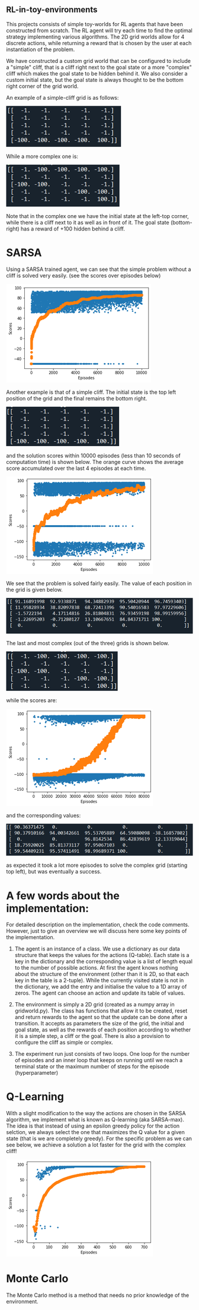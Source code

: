 ## RL-in-toy-environments

This projects consists of simple toy-worlds for RL agents that have been constructed from scratch. The RL agent will try each time to find the optimal strategy implementing various algorithms.
The 2D grid worlds allow for 4 discrete actions, while returning a reward that is chosen by the user at each instantiation of the problem.

We have constructed a custom grid world that can be configured to include a "simple" cliff, that is a cliff right next to the goal state or a more "complex" cliff which makes the goal state to be hidden behind it.
We also consider a custom initial state, but the goal state is always thought to be the bottom right corner of the grid world.

An example of a simple-cliff grid is as follows:

![SimpleGrid](images/simplegrid.PNG)

 While a more complex one is:
 
![ComplexGrid](images/complexgrid.PNG)

 Note that in the complex one we have the initial state at the left-top corner, while there is a cliff next to it as well as in front of it. The goal state (bottom-right) has a reward of +100 hidden behind a cliff.
 
 # SARSA
 
 Using a SARSA trained agent, we can see that the simple problem without a cliff is solved very easily. (see the scores over episodes below)

![NoCliff](images/SARSA_no_cliff_scores.png)


Another example is that of a simple cliff. The initial state is the top left position of the grid and the final remains the bottom right.

![SimpleCliffgrid](images/SARSA_simple_cliff_grid.PNG)

and the solution scores within 10000 episodes (less than 10 seconds of computation time) is shown below. The orange curve shows the average score accumulated over the last 4 episodes at each time.

![SimpleCliff](images/SARSA_simple_cliff_scores_avg.png)

We see that the problem is solved fairly easily. 
The value of each position in the grid is given below.

![SimpleCliffvalues](images/SARSA_simple_cliff_values.PNG)


The last and most complex (out of the three) grids is shown below.

![ComplexCliffgrid](images/SARSA_complex_cliff_grid.PNG)

while the scores are:

![SimpleCliff](images/SARSA_complex_cliff_scores_avg.png)

and the corresponding values:

![SimpleCliffvalues](images/SARSA_complex_cliff_values.PNG)

as expected it took a lot more episodes to solve the complex grid (starting top left), but was eventually a success.

# A few words about the implementation:
For detailed description on the implementation, check the code comments. However, just to give an overview we will discuss here some key points of the implementation.

1) The agent is an instance of a class. We use a dictionary as our data structure that keeps the values for the actions (Q-table). Each state is a key in the dictionary and the corresponding value is a list of length equal to the number of possible actions. At first the agent knows nothing about the structure of the environment (other than it is 2D, so that each key in the table is a 2-tuple). While the currently visited state is not in the dictionary, we add the entry and initialise the value to a 1D array of zeros. The agent can choose an action and update its table of values.

2) The environment is simply a 2D grid (created as a numpy array in gridworld.py). The class has functions that allow it to be created, reset and return rewards to the agent so that the update can be done after a transition. It accepts as parameters the size of the grid, the initial and goal state, as well as the rewards of each position according to whether it is a simple step, a cliff or the goal. There is also a provision to configure the cliff as simple or complex.

3) The experiment run just consists of two loops. One loop for the number of episodes and an inner loop that keeps on running until we reach a terminal state or the maximum number of steps for the episode (hyperparameter)

# Q-Learning
With a slight modification to the way the actions are chosen in the SARSA algorithm, we implement what is known as Q-learning (aka SARSA-max). The idea is that instead of using an epsilon greedy policy for the action selction, we always select the one that maximizes the Q value for a given state (that is we are completely greedy). For the specific problem as we can see below, we achieve a solution a lot faster for the grid with the complex cliff!

![ComplexCliffgrid](images/Q_learning_complex_cliff_scores.png)

# Monte Carlo

The Monte Carlo method is a method that needs no prior knowledge of the environment.
